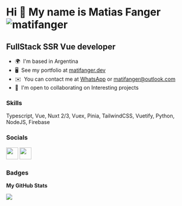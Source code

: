 Hi 👋 My name is Matias Fanger <img src="https://komarev.com/ghpvc/?username=matifanger&color=brightgreen" alt="matifanger" /> 
==============================

FullStack SSR Vue developer
-----------------

* 🌍  I'm based in Argentina
* 🖥️  See my portfolio at [matifanger.dev](http://matifanger.dev)
* ✉️  You can contact me at [WhatsApp](https://wa.link/aq1xfn) or [matifanger@outlook.com](mailto:matifanger@outlook.com)
* 🤝  I'm open to collaborating on Interesting projects

<!-- <a href="https://www.twitter.com/matifanger" target="_blank" rel="noreferrer"><img
src="https://img.shields.io/twitter/follow/matifanger?logo=twitter&style=for-the-badge&color=0891b2&labelColor=1c1917"
/></a> -->

### Skills


<p align="left">
  Typescript, Vue, Nuxt 2/3, Vuex, Pinia, TailwindCSS, Vuetify, Python, NodeJS, Firebase

</p>


### Socials

<a href="https://www.linkedin.com/in/matifanger" target="_blank" rel="noreferrer"><img src="https://raw.githubusercontent.com/danielcranney/readme-generator/main/public/icons/socials/linkedin.svg" width="32" height="32" /></a> <a href="https://www.twitter.com/matifanger" target="_blank" rel="noreferrer"><img src="https://raw.githubusercontent.com/danielcranney/readme-generator/main/public/icons/socials/twitter.svg" width="32" height="32" /></a></p>

### Badges

<b>My GitHub Stats</b>

<a href="http://www.github.com/matifanger"><img src="https://github-readme-streak-stats.herokuapp.com/?user=matifanger&stroke=ffffff&background=1c1917&ring=0891b2&fire=0891b2&currStreakNum=ffffff&currStreakLabel=0891b2&sideNums=ffffff&sideLabels=ffffff&dates=ffffff&hide_border=true" /></a>
